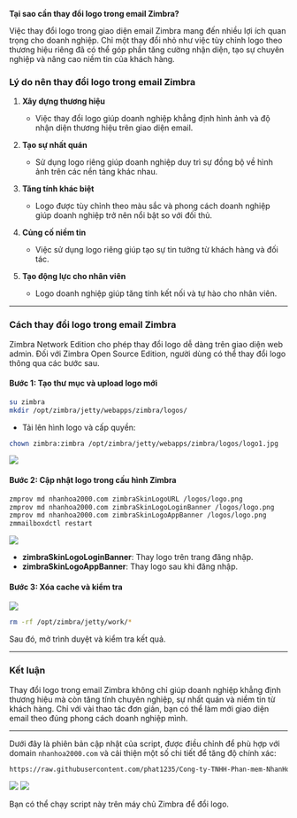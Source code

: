 **Tại sao cần thay đổi logo trong email Zimbra?**

Việc thay đổi logo trong giao diện email Zimbra mang đến nhiều lợi ích quan trọng cho doanh nghiệp. Chỉ một thay đổi nhỏ như việc tùy chỉnh logo theo thương hiệu riêng đã có thể góp phần tăng cường nhận diện, tạo sự chuyên nghiệp và nâng cao niềm tin của khách hàng.

### **Lý do nên thay đổi logo trong email Zimbra**

1. **Xây dựng thương hiệu**
   - Việc thay đổi logo giúp doanh nghiệp khẳng định hình ảnh và độ nhận diện thương hiệu trên giao diện email.

2. **Tạo sự nhất quán**
   - Sử dụng logo riêng giúp doanh nghiệp duy trì sự đồng bộ về hình ảnh trên các nền tảng khác nhau.

3. **Tăng tính khác biệt**
   - Logo được tùy chỉnh theo màu sắc và phong cách doanh nghiệp giúp doanh nghiệp trở nên nổi bật so với đối thủ.

4. **Củng cố niềm tin**
   - Việc sử dụng logo riêng giúp tạo sự tin tưởng từ khách hàng và đối tác.

5. **Tạo động lực cho nhân viên**
   - Logo doanh nghiệp giúp tăng tính kết nối và tự hào cho nhân viên.

---

### **Cách thay đổi logo trong email Zimbra**

Zimbra Network Edition cho phép thay đổi logo dễ dàng trên giao diện web admin. Đối với Zimbra Open Source Edition, người dùng có thể thay đổi logo thông qua các bước sau.

#### **Bước 1: Tạo thư mục và upload logo mới**

```bash
su zimbra
mkdir /opt/zimbra/jetty/webapps/zimbra/logos/
```
- Tải lên hình logo và cấp quyền:

```bash
chown zimbra:zimbra /opt/zimbra/jetty/webapps/zimbra/logos/logo1.jpg
```
![](https://img001.prntscr.com/file/img001/jh61wn8VRnaYwMSMHoVdog.png)
#### **Bước 2: Cập nhật logo trong cấu hình Zimbra**

```bash
zmprov md nhanhoa2000.com zimbraSkinLogoURL /logos/logo.png
zmprov md nhanhoa2000.com zimbraSkinLogoLoginBanner /logos/logo.png
zmprov md nhanhoa2000.com zimbraSkinLogoAppBanner /logos/logo.png
zmmailboxdctl restart
```
![](https://img001.prntscr.com/file/img001/vE4gxZaXTmSJJQR9Tlasjw.png)
- **zimbraSkinLogoLoginBanner**: Thay logo trên trang đăng nhập.
- **zimbraSkinLogoAppBanner**: Thay logo sau khi đăng nhập.

#### **Bước 3: Xóa cache và kiểm tra**
![](https://img001.prntscr.com/file/img001/MSydgXClQX2XOMU9-ZijgA.png)
```bash
rm -rf /opt/zimbra/jetty/work/*
```
Sau đó, mở trình duyệt và kiểm tra kết quả.

---

### **Kết luận**

Thay đổi logo trong email Zimbra không chỉ giúp doanh nghiệp khẳng định thương hiệu mà còn tăng tính chuyên nghiệp, sự nhất quán và niềm tin từ khách hàng. Chỉ với vài thao tác đơn giản, bạn có thể làm mới giao diện email theo đúng phong cách doanh nghiệp mình.


---
Dưới đây là phiên bản cập nhật của script, được điều chỉnh để phù hợp với domain `nhanhoa2000.com` và cải thiện một số chi tiết để tăng độ chính xác:  

```bash
https://raw.githubusercontent.com/phat1235/Cong-ty-TNHH-Phan-mem-NhanHoa/refs/heads/main/1CongtyNhanHoa/Mail/Zimbra/changelogo.sh
```
![](https://img001.prntscr.com/file/img001/DLDAo0LBQ3S6clbh34Igkg.png)
![](https://img001.prntscr.com/file/img001/Ar7MwmsTTtCnl1oidvahqg.png)

Bạn có thể chạy script này trên máy chủ Zimbra để đổi logo. 

